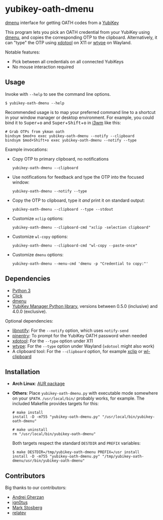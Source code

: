 yubikey-oath-dmenu
===

[dmenu][] interface for getting OATH codes from a [YubiKey][]

This program lets you pick an OATH credential from your YubiKey using [dmenu][],
and copies the corresponding OTP to the clipboard.
Alternatively, it can "type" the OTP using [xdotool][] on X11 or [wtype][]
on Wayland.

Notable features:

- Pick between all credentials on all connected YubiKeys
- No mouse interaction required


Usage
---

Invoke with `--help` to see the command line options.

    $ yubikey-oath-dmenu --help

Recommended usage is to map your preferred command line to a shortcut in your
window manager or desktop environment. For example, you could bind it to
<kbd>Super</kbd>+<kbd>o</kbd> and <kbd>Super</kbd>+<kbd>Shift</kbd>+<kbd>o</kbd>
in [i3wm][] like this:

```
# Grab OTPs from ykman oath
bindsym $mod+o exec yubikey-oath-dmenu --notify --clipboard
bindsym $mod+Shift+o exec yubikey-oath-dmenu --notify --type
```

Example invocations:

- Copy OTP to primary clipboard, no notifications
  ```
  yubikey-oath-dmenu --clipboard
  ```

- Use notifications for feedback and type the OTP into the focused window:
  ```
  yubikey-oath-dmenu --notify --type
  ```

- Copy the OTP to clipboard, type it _and_ print it on standard output:
  ```
  yubikey-oath-dmenu --clipboard --type --stdout
  ```

- Customize `xclip` options:
  ```
  yubikey-oath-dmenu --clipboard-cmd "xclip -selection clipboard"
  ```

- Customize `wl-copy` options:
  ```
  yubikey-oath-dmenu --clipboard-cmd "wl-copy --paste-once"
  ```

- Customize `dmenu` options:
  ```
  yubikey-oath-dmenu --menu-cmd 'dmenu -p "Credential to copy:"'
  ```


Dependencies
---

- [Python 3][python]
- [Click][click]
- [dmenu][]
- [YubiKey Manager Python library][ykman], versions between 0.5.0 (inclusive) and 4.0.0 (exclusive).

Optional dependencies:

- [libnotify][]: For the `--notify` option, which uses `notify-send`
- [pinentry][]: To prompt for the YubiKey OATH password when needed
- [xdotool][]: For the `--type` option under X11
- [wtype][]: For the `--type` option under Wayland (`xdotool` might also work)
- A clipboard tool: For the `--clipboard` option, for example [xclip][] or
  [wl-clipboard][]


Installation
---

- **Arch Linux**: [AUR package][aur]
- **Others**: Place `yubikey-oath-dmenu.py` with executable mode somewhere on
  your `$PATH`. `/usr/local/bin/` probably works, for example. The included
  Makefile provides targets for this:

  ```
  # make install
  install -D -m755 "yubikey-oath-dmenu.py" "/usr/local/bin/yubikey-oath-dmenu"

  # make uninstall
  rm "/usr/local/bin/yubikey-oath-dmenu"
  ```

  Both targets respect the standard `DESTDIR` and `PREFIX` variables:

  ```
  $ make DESTDIR=/tmp/yubikey-oath-dmenu PREFIX=/usr install
  install -D -m755 "yubikey-oath-dmenu.py" "/tmp/yubikey-oath-dmenu/usr/bin/yubikey-oath-dmenu"
  ```


[aur]: https://aur.archlinux.org/packages/yubikey-oath-dmenu
[click]: https://palletsprojects.com/p/click/
[dmenu]: https://tools.suckless.org/dmenu/
[i3wm]: https://i3wm.org/docs/userguide.html
[libnotify]: https://developer.gnome.org/libnotify/
[pinentry]: https://www.gnupg.org/related_software/pinentry/index.html
[python]: https://www.python.org/
[wl-clipboard]: https://github.com/bugaevc/wl-clipboard
[wtype]: https://github.com/atx/wtype
[xclip]: https://linux.die.net/man/1/xclip
[xdotool]: http://www.semicomplete.com/projects/xdotool/
[ykman]: https://github.com/Yubico/yubikey-manager
[YubiKey]: https://www.yubico.com/products/yubikey-hardware/


Contributors
---

Big thanks to our contributors:

- [Andrei Gherzan](https://github.com/agherzan)
- [ign0tus](https://github.com/ign0tus)
- [Mark Stosberg](https://github.com/markstos)
- [relatev](https://github.com/relatev)
